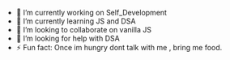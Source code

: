 - 🔭 I’m currently working on Self_Development
- 🌱 I’m currently learning JS and DSA
- 👯 I’m looking to collaborate on vanilla JS
- 🤔 I’m looking for help with DSA
- ⚡ Fun fact: Once im hungry dont talk with me , bring me food.

